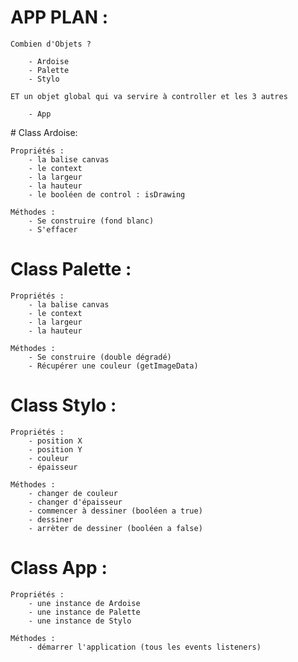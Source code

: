 # APP PLAN :

    Combien d'Objets ?

        - Ardoise
        - Palette
        - Stylo

    ET un objet global qui va servire à controller et les 3 autres

        - App


# Class Ardoise:

    Propriétés :
        - la balise canvas
        - le context
        - la largeur
        - la hauteur
        - le booléen de control : isDrawing

    Méthodes :
        - Se construire (fond blanc)
        - S'effacer


# Class Palette :

    Propriétés :
        - la balise canvas
        - le context
        - la largeur
        - la hauteur

    Méthodes :
        - Se construire (double dégradé)
        - Récupérer une couleur (getImageData)


# Class Stylo :

    Propriétés :
        - position X
        - position Y
        - couleur
        - épaisseur

    Méthodes :
        - changer de couleur
        - changer d'épaisseur
        - commencer à dessiner (booléen a true)
        - dessiner
        - arrèter de dessiner (booléen a false)


# Class App :

    Propriétés :
        - une instance de Ardoise
        - une instance de Palette
        - une instance de Stylo

    Méthodes :
        - démarrer l'application (tous les events listeners)
